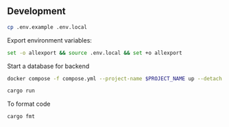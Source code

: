 ## Development

```bash
cp .env.example .env.local
```

Export environment variables:

```bash
set -o allexport && source .env.local && set +o allexport
```

Start a database for backend

```bash
docker compose -f compose.yml --project-name $PROJECT_NAME up --detach postgres-db
```

```bash
cargo run
```

To format code

```bash
cargo fmt
```
